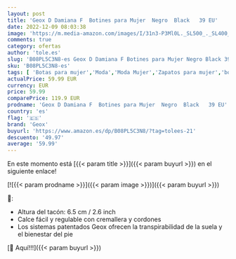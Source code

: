```yaml
---
layout: post
title: 'Geox D Damiana F  Botines para Mujer  Negro  Black   39 EU'
date: 2022-12-09 08:03:38
image: 'https://m.media-amazon.com/images/I/31n3-P3Ml0L._SL500_._SL400_.jpg'
comments: true
category: ofertas
author: 'tole.es'
slug: 'B08PL5C3N8-es Geox D Damiana F Botines para Mujer Negro Black 39 EU'
sku: 'B08PL5C3N8-es'
tags: [ 'Botas para mujer','Moda','Moda Mujer','Zapatos para mujer','botines','geox','🇪🇸', ]
actualPrice: 59.99 EUR
currency: EUR
price: 59.99
comparePrice: 119.9 EUR
prodname: 'Geox D Damiana F  Botines para Mujer  Negro  Black   39 EU'
country: 'es'
flag: '🇪🇸'
brand: 'Geox'
buyurl: 'https://www.amazon.es/dp/B08PL5C3N8/?tag=tolees-21'
descuento: '49.97'
average: '59.99'
---
```


En este momento está [{{< param title >}}]({{< param buyurl >}}) en el siguiente enlace!

[![{{< param prodname >}}]({{< param image >}})]({{< param buyurl >}})

🔎:

- Altura del tacón: 6.5 cm / 2.6 inch
- Calce fácil y regulable con cremallera y cordones
- Los sistemas patentados Geox ofrecen la transpirabilidad de la suela y el bienestar del pie

[🛒 Aquí!!!]({{< param buyurl >}})
